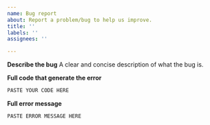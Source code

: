 ```yaml
---
name: Bug report
about: Report a problem/bug to help us improve.
title: ''
labels: ''
assignees: ''

---
```


**Describe the bug**
A clear and concise description of what the bug is.

**Full code that generate the error**
<!--
Include any data files or inputs required to run the code. It really helps if
we can run the code on our own machines.
-->

```python
PASTE YOUR CODE HERE
```

**Full error message**

```
PASTE ERROR MESSAGE HERE
```